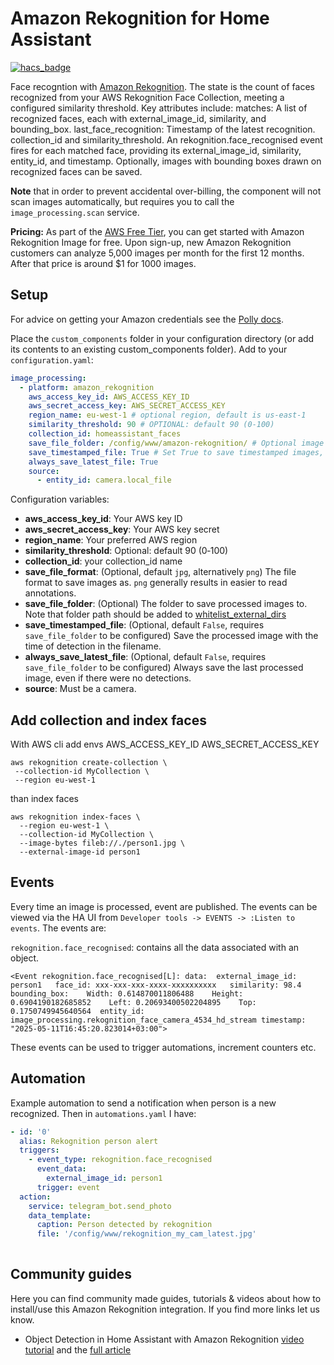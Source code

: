 # Amazon Rekognition for Home Assistant
[![hacs_badge](https://img.shields.io/badge/HACS-Default-orange.svg?style=for-the-badge)](https://github.com/hacs/integration)

Face recogntion with [Amazon Rekognition](https://aws.amazon.com/rekognition/).  The state is the count of faces recognized from your AWS Rekognition Face Collection, meeting a configured similarity threshold. 
Key attributes include: matches: A list of recognized faces, each with external_image_id, similarity, and bounding_box. last_face_recognition: Timestamp of the latest recognition. collection_id and similarity_threshold.
An rekognition.face_recognised event fires for each matched face, providing its external_image_id, similarity, entity_id, and timestamp.
Optionally, images with bounding boxes drawn on recognized faces can be saved.

**Note** that in order to prevent accidental over-billing, the component will not scan images automatically, but requires you to call the `image_processing.scan` service.

**Pricing:** As part of the [AWS Free Tier](https://aws.amazon.com/rekognition/pricing/), you can get started with Amazon Rekognition Image for free. Upon sign-up, new Amazon Rekognition customers can analyze 5,000 images per month for the first 12 months. After that price is around $1 for 1000 images.

## Setup
For advice on getting your Amazon credentials see the [Polly docs](https://www.home-assistant.io/components/tts.amazon_polly/).

Place the `custom_components` folder in your configuration directory (or add its contents to an existing custom_components folder). Add to your `configuration.yaml`:

```yaml
image_processing:
  - platform: amazon_rekognition
    aws_access_key_id: AWS_ACCESS_KEY_ID
    aws_secret_access_key: AWS_SECRET_ACCESS_KEY
    region_name: eu-west-1 # optional region, default is us-east-1
    similarity_threshold: 90 # OPTIONAL: default 90 (0‑100)
    collection_id: homeassistant_faces     
    save_file_folder: /config/www/amazon-rekognition/ # Optional image storage
    save_timestamped_file: True # Set True to save timestamped images, default False
    always_save_latest_file: True
    source:
      - entity_id: camera.local_file
```

Configuration variables:
- **aws_access_key_id**: Your AWS key ID
- **aws_secret_access_key**: Your AWS key secret
- **region_name**: Your preferred AWS region
- **similarity_threshold**: Optional: default 90 (0‑100)
- **collection_id**: your collection_id name
- **save_file_format**: (Optional, default `jpg`, alternatively `png`) The file format to save images as. `png` generally results in easier to read annotations.
- **save_file_folder**: (Optional) The folder to save processed images to. Note that folder path should be added to [whitelist_external_dirs](https://www.home-assistant.io/docs/configuration/basic/)
- **save_timestamped_file**: (Optional, default `False`, requires `save_file_folder` to be configured) Save the processed image with the time of detection in the filename.
- **always_save_latest_file**: (Optional, default `False`, requires `save_file_folder` to be configured) Always save the last processed image, even if there were no detections.
- **source**: Must be a camera.


## Add collection and index faces
With AWS cli 
add envs AWS_ACCESS_KEY_ID AWS_SECRET_ACCESS_KEY 
```
aws rekognition create-collection \
 --collection-id MyCollection \
 --region eu-west-1
```
than index faces
```
aws rekognition index-faces \
  --region eu-west-1 \
  --collection-id MyCollection \
  --image-bytes fileb://./person1.jpg \
  --external-image-id person1

```

## Events
Every time an image is processed,  event are published. The events can be viewed via the HA UI from `Developer tools -> EVENTS -> :Listen to events`. The events are:

`rekognition.face_recognised`: contains all the data associated with an object.

```<Event rekognition.face_recognised[L]: data:  external_image_id: person1   face_id: xxx-xxx-xxx-xxxx-xxxxxxxxxx   similarity: 98.4   bounding_box:    Width: 0.614870011806488    Height: 0.6904190182685852    Left: 0.20693400502204895    Top: 0.1750749945640564  entity_id: image_processing.rekognition_face_camera_4534_hd_stream timestamp: "2025-05-11T16:45:20.823014+03:00">```


These events can be used to trigger automations, increment counters etc.

## Automation
Example automation to send a  notification when person is a new recognized. Then in `automations.yaml` I have:

```yaml
- id: '0'
  alias: Rekognition person alert  
  triggers:
    - event_type: rekognition.face_recognised
      event_data:
        external_image_id: person1
      trigger: event
  action:
    service: telegram_bot.send_photo
    data_template:
      caption: Person detected by rekognition
      file: '/config/www/rekognition_my_cam_latest.jpg'
      
```

## Community guides
Here you can find community made guides, tutorials & videos about how to install/use this Amazon Rekognition integration. If you find more links let us know.
* Object Detection in Home Assistant with Amazon Rekognition [video tutorial](https://youtu.be/1G8tnhw2N_Y) and the [full article](https://peyanski.com/amazon-rekognition-in-home-assistant)

